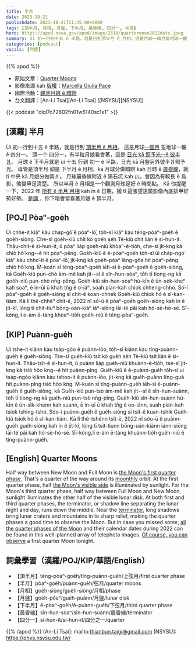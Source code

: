 ```yaml
---
title: 半月
date: 2023-10-21
publishdate: 2023-10-21T11:45:00+0800
tags: [頂半月, 月相, 月盤, 下半月, 晨昏線, 四分一, 半月]
hero: https://apod.nasa.gov/apod/image/2310/quartermoon2022date.jpeg
summary: Ùi 初一行到十五 ê 半路，就是行到頂半月 ê 月相。這是月球一個月踅地球一輾 ê 四分一。
categories: [podcast]
vocals: [阿錕]
---
```


{{% apod %}}

- 原始文章：[Quarter Moons](https://apod.nasa.gov/apod/ap231021.html)
- 影像來源 kah [版權][copyright]：[Marcella Giulia Pace](https://greenflash.photo/about-me/)
- 國際活動：[觀測月娘 ê 暗暝](https://moon.nasa.gov/observe-the-moon-night/)
- 台文翻譯：[An-Li Tsai][An-Li Tsai] ([NSYSU][NSYSU])

{{< podcast "clql7o72802fn01w5140sc1e1" >}}

## [漢羅] 半月
Ùi 初一行到十五 ê 半路，就是行到 [頂半月 ê 月相][the Moon's first quarter phase]。
這是月球[一個月][moonthly] 踅地球一輾 ê 四分一。
頭一个 四分一，有半粒月娘看會著，這是 [日光 kā 照予光--ê 彼半爿][the Moon's visible side]。
月球 ê 下半月就是 ùi 十五 行到 初一 ê 半路，日光 kā 月盤另外彼半爿照予光。
毋管是頂半月 抑是 下半月 ê 月相，kā 月球分做暗暝 kah 日時 ê [晨昏線][terminator]，就 tī 中央 kā 月娘分做兩爿。
月球晨昏線附近 ê 隕石坑 kah 山，會因為有較長 ê 烏影，煞變甲足清楚。
所以半月 ê 月相是一个觀測月球足好 ê 時間點。
Kā 你提醒一下，2022 年 [所有 ê 半月 月相][all the quarter phases of the Moon] kah in ê 日期，攏 tī 這張望遠鏡影像內底排甲好勢好勢。
[是講 ][Of course, you can observe]，你下暗會當看著月娘 ê 頂半月。

## [POJ] Pòaⁿ-goe̍h
Ùi chhe-it kiâⁿ kàu cha̍p-gō͘ ê pòaⁿ-lō͘, to̍h-sī kiâⁿ kàu téng-pòaⁿ-goe̍h ê goe̍h-siòng.
Che-sī goe̍h-kiû chi̍t kò goe̍h se̍h Tē-kiû chi̍t liàn ê sì-hun-it.
Thâu-chi̍t-ê sì-hun-it, ū pòaⁿ lia̍p goe̍h-niû khòaⁿ-ē-tio̍h, che-sī ji̍t-kng kā chiò hō͘ kng--ê hit pòaⁿ-pêng.
Goe̍h-kiû ê ē-pòaⁿ-goe̍h to̍h-sī ùi cha̍p-ngó͘ kiâⁿ kàu chho͘-it ê pòaⁿ-lō͘, ji̍t-kng kā goe̍h-pôaⁿ lēng-gōa hit pòaⁿ-pêng chiò hō͘ kng.
M̄-koán sī téng-pòaⁿ-goe̍h ia̍h-sī ē-pòaⁿ-goe̍h ê goe̍h-siòng, kā Goe̍h-kiû pun-chò àm-mê kah ji̍t--sî ê sîn-hun-sòaⁿ, to̍h tī tiong-ng kā goe̍h-niû pun-chò nn̄g-pêng.
Goe̍h-kiû sîn-hun-sòaⁿ hù-kīn ê ún-se̍k-kheⁿ kah soaⁿ, ē in-ūi ū khah tn̂g ê o͘-iáⁿ, soah piàn-kah chiok chheng-chhó.
Só͘-í pòaⁿ-goe̍h ê goe̍h-siòng sī chi̍t-ê koan-chhek Goe̍h-kiû chiok hó ê sî-kan-tiám.
Kā lí thê-chhéⁿ chi̍t-ē, 2022 nî só͘-ū ê pòaⁿ-goe̍h goe̍h-siòng kah in ê ji̍t-kî, lóng tī chit-tiuⁿ bōng-oán-kiàⁿ iáⁿ-siōng lāi-té pâi kah hó-sè-hó-sè.
Sī-kóng,lí e-àm ē-tàng khòaⁿ-tio̍h goe̍h-niû ê téng-pòaⁿ-goe̍h.

## [KIP] Puànn-gue̍h
Uì tshe-it kiânn kàu tsa̍p-gōo ê puànn-lōo, to̍h-sī kiânn kàu tíng-puànn-gue̍h ê gue̍h-siòng.
Tse-sī gue̍h-kiû tsi̍t kò gue̍h se̍h Tē-kiû tsi̍t liàn ê sì-hun-it.
Thâu-tsi̍t-ê sì-hun-it, ū puànn lia̍p gue̍h-niû khuànn-ē-tio̍h, tse-sī ji̍t-kng kā tsiò hōo kng--ê hit puànn-pîng.
Gue̍h-kiû ê ē-puànn-gue̍h to̍h-sī uì tsa̍p-ngóo kiânn kàu tshoo-it ê puànn-lōo, ji̍t-kng kā gue̍h-puânn līng-guā hit puànn-pîng tsiò hōo kng.
M̄-kuán sī tíng-puànn-gue̍h ia̍h-sī ē-puànn-gue̍h ê gue̍h-siòng, kā Gue̍h-kiû pun-tsò àm-mê kah ji̍t--sî ê sîn-hun-suànn, to̍h tī tiong-ng kā gue̍h-niû pun-tsò nn̄g-pîng.
Gue̍h-kiû sîn-hun-suànn hù-kīn ê ún-si̍k-khenn kah suann, ē in-uī ū khah tn̂g ê oo-iánn, suah piàn-kah tsiok tshing-tshó.
Sóo-í puànn-gue̍h ê gue̍h-siòng sī tsi̍t-ê kuan-tshik Gue̍h-kiû tsiok hó ê sî-kan-tiám.
Kā lí thê-tshénn tsi̍t-ē, 2022 nî sóo-ū ê puànn-gue̍h gue̍h-siòng kah in ê ji̍t-kî, lóng tī tsit-tiunn bōng-uán-kiànn iánn-siōng lāi-té pâi kah hó-sè-hó-sè.
Sī-kóng,lí e-àm ē-tàng khuànn-tio̍h gue̍h-niû ê tíng-puànn-gue̍h.

## [English] Quarter Moons
Half way between New Moon and Full Moon is [the Moon's first quarter phase][the Moon's first quarter phase].
That's a quarter of the way around its [moonthly][moonthly] orbit.
At the first quarter phase, half [the Moon's visible side][the Moon's visible side] is illuminated by sunlight.
For the Moon's third quarter phase, half way between Full Moon and New Moon, sunlight illuminates the other half of the visible lunar disk.
At both first and third quarter phases, the terminator, or shadow line separating the lunar night and day, runs down the middle.
Near the [terminator][terminator], long shadows bring lunar craters and mountains in to sharp relief, making the quarter phases a good time to observe the Moon.
But in case you missed some, [all the quarter phases of the Moon][all the quarter phases of the Moon] and their calendar dates during 2022 can be found in this well-planned array of telephoto images.
[Of course, you can observe][Of course, you can observe] a first quarter Moon tonight.

## 詞彙學習（漢羅/POJ/KIP/華語/English）
- 【頂半月】téng-pòaⁿ-goe̍h/tíng-puànn-gue̍h/上弦月/first quarter phase
- 【半月】pòaⁿ-goe̍h/puànn-gue̍h/弦月/quarter moons
- 【月相】goe̍h-siòng/gue̍h-siòng/月相/phase
- 【月盤】goe̍h-pôaⁿ/gue̍h-puânn/月盤/lunar disk
- 【下半月】ē-pòaⁿ-goe̍h/ē-puànn-gue̍h/下弦月/third quarter phase
- 【晨昏線】sîn-hun-sòaⁿ/sîn-hun-suànn/晨昏線/terminator
- 【四分一】sì-hun-it/sì-hun-it/四分之一/quarter

{{% /apod %}}
[An-Li Tsai]: mailto:thianbun.taigi@gmail.com
[NSYSU]: https://phys.nsysu.edu.tw/

[copyright]: https://apod.nasa.gov/apod/fap/lib/about_apod.html#srapply
[License]: https://creativecommons.org/licenses/by/2.0/

[the Moon's first quarter phase]:https://science.nasa.gov/moon/lunar-phases-and-eclipses/
[moonthly]:https://apod.nasa.gov/apod/ap200926.html
[the Moon's visible side]:https://moon.nasa.gov/inside-and-out/composition/overview/
[terminator]:https://apod.nasa.gov/apod/ap180301.html
[all the quarter phases of the Moon]:https://greenflash.photo/portfolio/all-quarter-moons-of-2022/
[Of course, you can observe]:https://moon.nasa.gov/moon-observation/daily-moon-guide/
